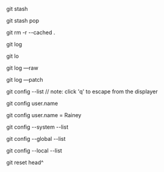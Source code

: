 git stash

git stash pop

git rm -r --cached .

git log

git lo

git log —raw

git log —patch

git config --list // note: click 'q' to escape from the displayer

git config user.name

git config user.name = Rainey

git config --system --list

git config --global --list

git config --local --list

git reset head^
